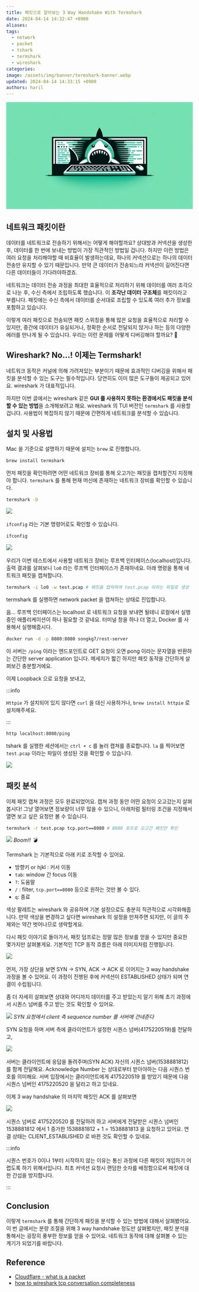 ```yaml
---
title: 패킷으로 알아보는 3 Way Handshake With Termshark
date: 2024-04-14 14:32:47 +0900
aliases: 
tags:
  - network
  - packet
  - tshark
  - termshark
  - wireshark
categories: 
image: /assets/img/banner/termshark-banner.webp
updated: 2024-04-14 14:33:15 +0900
authors: haril
---
```


![banner](./termshark-banner.webp)

## 네트워크 패킷이란

데이터를 네트워크로 전송하기 위해서는 어떻게 해야할까요? 상대방과 커넥션을 생성한 후, 데이터를 한 번에 보내는 방법이 가장 직관적인 방법일 겁니다. 하지만 이런 방법은 여러 요청을 처리해야할 때 비효율이 발생하는데요, 하나의 커넥션으로는 하나의 데이터 전송만 유지할 수 있기 때문입니다. 만약 큰 데이터가 전송되느라 커넥션이 길어진다면 다른 데이터들이 기다려야하겠죠.

네트워크는 데이터 전송 과정을 최대한 효율적으로 처리하기 위해 데이터를 여러 조각으로 나눈 후, 수신 측에서 조립하도록 했습니다. 이 **조각난 데이터 구조체**를 패킷이라고 부릅니다. 패킷에는 수신 측에서 데이터를 순서대로 조립할 수 있도록 여러 추가 정보를 포함하고 있습니다.

이렇게 여러 패킷으로 전송되면 패킷 스위칭을 통해 많은 요청을 효율적으로 처리할 수 있지만, 중간에 데이터가 유실되거나, 정확한 순서로 전달되지 않거나 하는 등의 다양한 에러를 만나게 될 수 있습니다. 우리는 이런 문제를 어떻게 디버깅해야 할까요? 🤔

<!-- truncate -->

## Wireshark? No...! 이제는 Termshark!

네트워크 동작은 커널에 의해 가려져있는 부분이기 때문에 효과적인 디버깅을 위해서 패킷을 분석할 수 있는 도구는 필수적입니다. 당연히도 이미 많은 도구들이 제공되고 있어요. wireshark 가 대표적입니다.

하지만 이번 글에서는 wireshark 같은 **GUI 를 사용하지 못하는 환경에서도 패킷을 분석할 수 있는 방법**을 소개해보려고 해요. wireshark 의 TUI 버전인 `termshark` 를 사용할겁니다. 사용법이 복잡하지 않기 때문에 간편하게 네트워크를 분석할 수 있습니다.

## 설치 및 사용법

Mac 을 기준으로 설명하기 때문에 설치는 `brew` 로 진행합니다.

```bash
brew install termshark
```

먼저 패킷을 확인하려면 어떤 네트워크 장비를 통해 오고가는 패킷을 캡처할건지 지정해야 합니다. `termshark` 를 통해 현재 머신에 존재하는 네트워크 장비를 확인할 수 있습니다.

```bash
termshark -D
```

![](https://i.imgur.com/irHG3bQ.png)

`ifconfig` 라는 기본 명령어로도 확인할 수 있습니다.

```bash
ifconfig
```

![](https://i.imgur.com/NjtA2p3.png)

우리가 이번 테스트에서 사용할 네트워크 장비는 루프백 인터페이스(localhost)입니다. 출력 결과를 살펴보니 `lo0` 라는 루프백 인터페이스가 존재하네요. 아래 명령을 통해 네트워크 패킷을 캡쳐합니다.

```bash
termshark -i lo0 -w test.pcap # 패킷을 캡쳐하여 test.pcap 이라는 파일로 생성
```

termshark 를 실행하면 network packet 을 캡쳐하는 상태로 진입합니다.

음... 루프백 인터페이스는 localhost 로 네트워크 요청을 보내면 될테니 로컬에서 실행 중인 애플리케이션이 하나 필요할 것 같네요. 터미널 창을 하나 더 열고, Docker 를 사용해서 실행해줍시다.

```bash
docker run -d -p 8080:8080 songkg7/rest-server
```

이 서버는 `/ping` 이라는 엔드포인트로 GET 요청이 오면 pong 이라는 문자열을 반환하는 간단한 server application 입니다. 메세지가 짧긴 하지만 패킷 동작을 간단하게 살펴보긴 충분할거에요.

이제 Loopback 으로 요청을 보내고,

:::info

`Httpie` 가 설치되어 있지 않다면 `curl` 을 대신 사용하거나, `brew install httpie` 로 설치해주세요.

:::

```bash
http localhost:8080/ping
```

tshark 를 실행한 세션에서는 `ctrl + c` 를 눌러 캡쳐를 종료합니다. `la` 를 찍어보면 `test.pcap` 이라는 파일이 생성된 것을 확인할 수 있습니다.

![](https://i.imgur.com/f7cGNTK.png)

## 패킷 분석

이제 패킷 캡쳐 과정은 모두 완료되었어요. 캡쳐 과정 동안 어떤 요청이 오고갔는지 살펴봅시다! 그냥 열어보면 정보량이 너무 많을 수 있으니, 아래처럼 필터링 조건을 지정해서 열면 보고 싶은 요청만 볼 수 있습니다.

```bash
termshark -r test.pcap tcp.port==8080 # 8080 포트로 오고간 패킷만 확인
```

![](https://i.imgur.com/9R32wPz.png)
_Boom!! 💣_

Termshark 는 기본적으로 아래 키로 조작할 수 있어요.

- 방향키 or hjkl : 커서 이동
- `tab`: window 간 focus 이동
- `?`: 도움말
- `/` : filter, `tcp.port==8080` 등으로 원하는 것만 볼 수 있다.
- `q`: 종료

색상 팔레트는 wireshark 와 공유하며 기본 설정으로도 충분히 직관적으로 시각화해줍니다. 만약 색상을 변경하고 싶다면 wireshark 의 설정을 만져주면 되지만, 이 글의 주제와는 약간 벗어나므로 생략할게요.

다시 패킷 이야기로 돌아가서, 패킷 덤프로는 정말 많은 정보를 얻을 수 있지만 중요한 몇가지만 살펴볼게요. 기본적인 TCP 동작 흐름은 아래 이미지처럼 진행됩니다.

![](https://i.imgur.com/qiDbLAK.png)

먼저, 가장 상단을 보면 SYN -> SYN, ACK -> ACK 로 이어지는 3 way handshake 과정을 볼 수 있어요. 이 과정이 진행된 후에 커넥션이 ESTABLISHED 상태가 되며 연결이 수립됩니다.

좀 더 자세히 살펴보면 상대와 어디까지 데이터를 주고 받았는지 알기 위해 초기 과정에서 시퀀스 넘버를 주고 받는 것도 확인할 수 있어요.

![](https://i.imgur.com/HUcOEVH.png)
_SYN 요청에서 client 측 sequence number 를 서버에 건네준다_

SYN 요청을 하며 서버 측에 클라이언트가 설정한 시퀀스 넘버(4175220519)를 전달하고,

![](https://i.imgur.com/ONbTNaM.png)

서버는 클라이언트에 응답을 돌려주며(SYN ACK) 자신의 시퀀스 넘버(1538881812)를 함께 전달해요. Acknowledge Number 는 상대로부터 받아야하는 다음 시퀀스 번호를 의미해요. 서버 입장에서는 클라이언트에게 4175220519 를 받았기 때문에 다음 시퀀스 넘버인 4175220520 을 달라고 하고 있네요.

이제 3 way handshake 의 마지막 패킷인 ACK 를 살펴보면

![](https://i.imgur.com/6wew0fe.png)

시퀀스 넘버로 4175220520 를 전달하려 하고 서버에게 전달받은 시퀀스 넘버인 1538881812 에서 1 증가한 1538881812 + 1 = 1538881813 을 요청하고 있어요. 연결 상태는 CLIENT_ESTABLISHED 로 바뀐 것도 확인할 수 있네요.

:::info

시퀀스 번호가 0이나 1부터 시작하지 않는 이유는 통신 과정에 다른 패킷이 개입하기 어렵도록 하기 위해서입니다. 최초 커넥션 요청시 랜덤한 숫자를 배정함으로써 패킷에 대한 간섭을 방지합니다.

:::

## Conclusion

이렇게 `termshark` 를 통해 간단하게 패킷을 분석할 수 있는 방법에 대해서 살펴봤어요. 이 번 글에서는 분량 조절을 위해 3 way handshake 정도만 살펴봤지만, 패킷 분석을 통해서는 굉장히 풍부한 정보를 얻을  수 있어요. 네트워크 동작에 대해 살펴볼 수 있는 계기가 되었기를 바랍니다.

## Reference

- [Cloudflare - what is a packet](https://www.cloudflare.com/ko-kr/learning/network-layer/what-is-a-packet/)
- [how to wireshark tcp conversation completeness](https://www.chappell-university.com/post/how-to-wireshark-tcp-conversation-completeness)
